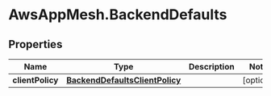 # AwsAppMesh.BackendDefaults

## Properties

Name | Type | Description | Notes
------------ | ------------- | ------------- | -------------
**clientPolicy** | [**BackendDefaultsClientPolicy**](BackendDefaultsClientPolicy.md) |  | [optional] 


